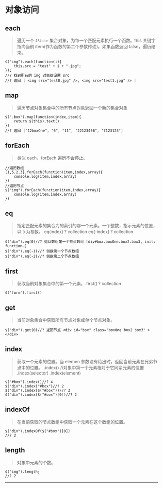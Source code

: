 # 对象访问

## each

> 遍历一个 `JSLite` 集合对象，为每一个匹配元素执行一个函数。this 关键字指向当前 item(作为函数的第二个参数传递)。如果函数返回 false，遍历结束。

```
$("img").each(function(i){
    this.src = "test" + i + ".jpg";
});
//? 找到所有的 img 对象给设置 src 
//? 返回 [ <img src="test0.jpg" />, <img src="test1.jpg" /> ] 
```

## map

> 遍历节点对象集合中的所有节点对象返回一个新的集合对象

```
$(".box").map(function(index,item){
    return $(this).text()
})
//? 返回 ["12boxOne", "6", "11", "22123456", "7123123"] 
```

## forEach

> 类似 each，forEach 遍历不会停止。

```
//遍历数组
[1,5,2,3].forEach(function(item,index,array){
    console.log(item,index,array)
})
//遍历节点
$("img").forEach(function(item,index,array){
    console.log(item,index,array)
}) 
```

## eq

> 指定匹配元素的集合为的索引的哪一个元素。一个整数，指示元素的位置，以 `0` 为基数。 eq(index) ? collection eq(-index) ? collection

```
$("div").eq(0)//? 返回数组第一个节点数组 [div#box.boxOne.box2.box3, init: function…]
$("div").eq(-1)//? 倒数第一个节点数组
$("div").eq(-2)//? 倒数第二个节点数组 
```

## first

> 获取当前对象集合中的第一个元素。 first() ? collection

```
$('form').first() 
```

## get

> 当前对象集合中获取所有节点对象或单个节点对象。

```
$("div").get(0)//? 返回节点 <div id="box" class="boxOne box2 box3" ></div> 
```

## index

> 获取一个元素的位置。当 elemen 参数没有给出时，返回当前元素在兄弟节点中的位置。 .index() //对象中第一个元素相对于它同辈元素的位置 .index(selector)
> .index(element)

```
$("#box").index()//? 4
$("div").index("#box")//? 2
$("div").index($("#box"))//? 2
$("div").index($("#box")[0])//? 2 
```

## indexOf

> 在当前获取的节点数组中获取一个元素在这个数组的位置。

```
$("div").indexOf($("#box")[0])
//? 2 
```

## length

> 对象中元素的个数。

```
$("img").length;
//? 2 
```

* * *